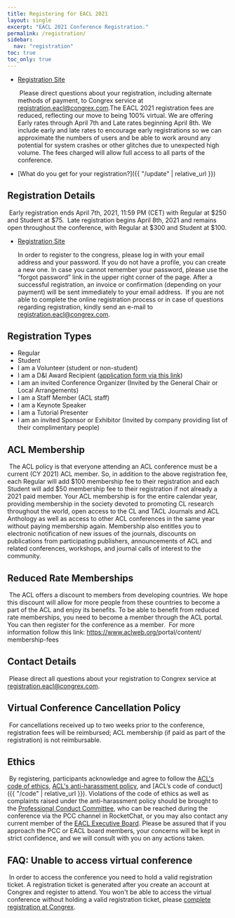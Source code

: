 ```yaml
---
title: Registering for EACL 2021
layout: single
excerpt: "EACL 2021 Conference Registration."
permalink: /registration/
sidebar:
  nav: "registration"
toc: true
toc_only: true
---
```


- [Registration Site](https://booking.congrex.com/Login.aspx?event=eacl2021)

  ​
  Please direct questions about your registration, including alternate methods of payment, to Congrex service at [registration.eacl@congrex.com](mailto:registration.eacl@congrex.com).
  ​
  The EACL 2021 registration fees are reduced, reflecting our move to being 100% virtual. We are offering Early rates through April 7th and Late rates beginning April 8th. We include early and late rates to encourage early registrations so we can approximate the numbers of users and be able to work around any potential for system crashes or other glitches due to unexpected high volume. The fees charged will allow full access to all parts of the conference.
  ​

- [What do you get for your registration?]({{ "/update" | relative_url }})
  ​

## Registration Details

​
Early registration ends April 7th, 2021, 11:59 PM (CET) with Regular at $250 and Student at $75.
​
Late registration begins April 8th, 2021 and remains open throughout the conference, with Regular at $300 and Student at $100.
​

- [Registration Site](https://booking.congrex.com/Login.aspx?event=eacl2021)
  ​

  In order to register to the congress, please log in with your email address and your password. If you do not have a profile, you can create a new one. In case you cannot remember your password, please use the “forgot password” link in the upper right corner of the page. After a successful registration, an invoice or confirmation (depending on your payment) will be sent immediately to your email address.
  ​
  If you are not able to complete the online registration process or in case of questions regarding registration, kindly send an e-mail to [registration.eacl@congrex.com](mailto:registration.eacl@congrex.com).
  ​

## Registration Types

- Regular
- Student
- I am a Volunteer (student or non-student)
- I am a D&I Award Recipient ([application form via this link](https://forms.gle/MDoWCXaLG8jLDBkh9))
- I am an invited Conference Organizer (Invited by the General Chair or Local Arrangements)
- I am a Staff Member (ACL staff)
- I am a Keynote Speaker
- I am a Tutorial Presenter
- I am an invited Sponsor or Exhibitor (Invited by company providing list of their complimentary people)
  ​

## ACL Membership

​
The ACL policy is that everyone attending an ACL conference must be a current (CY 2021) ACL member. So, in addition to the above registration fee, each Regular will add $100 membership fee to their registration and each Student will add $50 membership fee to their registration if not already a 2021 paid member. Your ACL membership is for the entire calendar year, providing membership in the society devoted to promoting CL research throughout the world, open access to the CL and TACL Journals and ACL Anthology as well as access to other ACL conferences in the same year without paying membership again. Membership also entitles you to electronic notification of new issues of the journals, discounts on publications from participating publishers, announcements of ACL and related conferences, workshops, and journal calls of interest to the community.
​

## Reduced Rate Memberships

​
The ACL offers a discount to members from developing countries. We hope this discount will allow for more people from these countries to become a part of the ACL and enjoy its benefits. To be able to benefit from reduced rate memberships, you need to become a member through the ACL portal. You can then register for the conference as a member.
​
For more information follow this link: <a href="https://www.aclweb.org/portal/content/membership-fees">https://www.aclweb.org/<wbr>portal/<wbr>content/<wbr>membership-fees</a>
​

## Contact Details

​
Please direct all questions about your registration to Congrex service at [registration.eacl@congrex.com](mailto:registration.eacl@congrex.com).
​

## Virtual Conference Cancellation Policy

​
For cancellations received up to two weeks prior to the conference, registration fees will be reimbursed; ACL membership (if paid as part of the registration) is not reimbursable.
​

## Ethics

​
By registering, participants acknowledge and agree to follow the [ACL's code of ethics](https://www.aclweb.org/portal/content/acl-code-ethics), [ACL's anti-harassment policy](https://www.aclweb.org/adminwiki/index.php?title=Anti-Harassment_Policy), and [ACL’s code of conduct]({{ "/code" | relative_url }}). Violations of the code of ethics as well as complaints raised under the anti-harassment policy should be brought to the [Professional Conduct Committee](https://www.aclweb.org/adminwiki/index.php?title=Professional_Conduct_Committee), who can be reached during the conference via the PCC channel in RocketChat, or you may also contact any current member of the [EACL Executive Board](http://eacl.org/general/#officers). Please be assured that if you approach the PCC or EACL board members, your concerns will be kept in strict confidence, and we will consult with you on any actions taken.
​

## FAQ: Unable to access virtual conference

​
In order to access the conference you need to hold a valid registration ticket. A registration ticket is generated after you create an account at Congrex and register to attend. You won't be able to access the virtual conference without holding a valid registration ticket, please [complete registration at Congrex](#registration-details).
